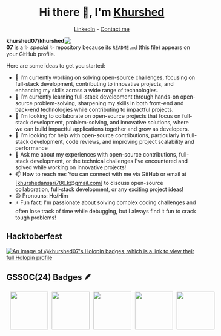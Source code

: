 <h1 align="center"> Hi there 👋, I'm <a href="https://www.linkedin.com/in/khurshed-ansari-615180229/">Khurshed</a> </h1>

<!--- Adding Header Elements -->
<p align="center">
<!--   <a href="http://sanjaykv.com/">Portfolio</a> - -->
  <a href="https://www.linkedin.com/in/khurshed-ansari-615180229/">LinkedIn</a> - 
<!--   <a href="https://x.com/sanjay_kv_">Twitter</a> - -->
<!--   <a href="https://recodehive.com/">Website</a> - -->
<!--   <a href="https://crowdsource.google.com/about/blog/community-spotlight-friendship/">Google Featured</a> - -->
  <a href="khurshedansari786.k@gmail.com">Contact me</a> 
</p>

<img src="https://raw.githubusercontent.com/sanjay-kv/sanjay-kv/main/Assets/illustration.png" min-width="300px" max-width="300px" width="350px" align="right">
<!-- <img src="https://img.freepik.com/premium-photo/laptop-with-code-coffee-cup-smartphone-dark-blue-background-isometric-illustration_1187703-35352.jpg?w=1060" min-width="300px" max-width="300px" width="350px align="right"> -->


**khurshed07/khurshed07** is a ✨ _special_ ✨ repository because its `README.md` (this file) appears on your GitHub profile.

Here are some ideas to get you started:

- 🔭 I’m currently working on solving open-source challenges, focusing on full-stack development, contributing to innovative projects, and enhancing my skills across a wide range of technologies.
- 🌱 I’m currently learning full-stack development through hands-on open-source problem-solving, sharpening my skills in both front-end and back-end technologies while contributing to impactful projects.
- 👯 I’m looking to collaborate on open-source projects that focus on full-stack development, problem-solving, and innovative solutions, where we can build impactful applications together and grow as developers.
- 🤔 I’m looking for help with open-source contributions, particularly in full-stack development, code reviews, and improving project scalability and performance
- 💬 Ask me about my experiences with open-source contributions, full-stack development, or the technical challenges I've encountered and solved while working on innovative projects!
- 📫 How to reach me: You can connect with me via GitHub or email at [khurshedansari786.k@gmail.com] to discuss open-source collaboration, full-stack development, or any exciting project ideas!
- 😄 Pronouns: He/Him
- ⚡ Fun fact: I'm passionate about solving complex coding challenges and often lose track of time while debugging, but I always find it fun to crack tough problems!

## Hacktoberfest
[![An image of @khurshed07's Holopin badges, which is a link to view their full Holopin profile](https://holopin.me/khurshed07)](https://holopin.io/@khurshed07)
## GSSOC(24) Badges 🪶
<div style='display:flex; align-items:center; gap: 10px;' align='center'>
<a href="https://github.com/khurshed07/khurshed07/blob/main/postman%20khurshed%20api.pdf">
<img src="Postman - Postman API Fundamentals Student Expert - 2024-10-23.png" width="100px" height="100px" />
</a>
<a href="https://github.com/khurshed07/khurshed07/blob/main/Share%20Badge.png">
<img src="https://raw.githubusercontent.com/GSSoC24/Postman-Challenge/main/docs/assets/1.png" width="100px" height="100px" />
</a>
 <a href ="https://github.com/khurshed07/khurshed07/blob/main/Share%20Badge%203.png"> 
   <img src="https://raw.githubusercontent.com/GSSoC24/Postman-Challenge/main/docs/assets/2.png" width="100px" height="100px" />
 </a>
 <a href ="https://github.com/khurshed07/khurshed07/blob/main/Share%20Badge%204.png">
 <img src="https://raw.githubusercontent.com/GSSoC24/Postman-Challenge/main/docs/assets/3.png" width="100px" height="100px" />
 </a>
  <a href="https://github.com/khurshed07/khurshed07/blob/main/Share%20Badge%205.png">
  <img src="https://raw.githubusercontent.com/GSSoC24/Postman-Challenge/main/docs/assets/4.png" width="100px" height="100px" />
  </a>
  <a href="https://github.com/khurshed07/khurshed07/blob/main/Share%20Badge%206.png">
  <img src="https://raw.githubusercontent.com/GSSoC24/Postman-Challenge/main/docs/assets/5.png" width="100px" height="100px" />
  </a>
</div>
